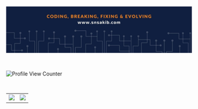 <!--
**snsakib/snsakib** is a ✨ _special_ ✨ repository because its `README.md` (this file) appears on your GitHub profile.

Here are some ideas to get you started:

- 🔭 I’m currently working on ...
- 🌱 I’m currently learning ...
- 👯 I’m looking to collaborate on ...
- 🤔 I’m looking for help with ...
- 💬 Ask me about ...
- 📫 How to reach me: ...
- 😄 Pronouns: ...
- ⚡ Fun fact: ...
-->

![banner](./assets/img/banner.jpg)

<br/>

<!-- Profile View Counter -->

![Profile View Counter](https://komarev.com/ghpvc/?username=snsakib)

<br/>

<table cellpadding="0">
  <tr style="padding: 0">
    <!-- GitHub Stats Card -->  
    <td valign="top"><img height="200" src="https://github-readme-stats.vercel.app/api?username=snsakib&count_private=true&show_icons=true&theme=tokyonight&hide_border=true&custom_title=My%20GitHub%20Stats"/></td>
    <!-- GitHub Top Language Card -->
    <td valign="top"><img height="200" src="https://github-readme-stats.vercel.app/api/top-langs/?username=snsakib&langs_count=6&layout=compact&theme=tokyonight&hide_border=true&hide=HTML&custom_title=Top%20Languages"/></td>
  </tr>
</table>

